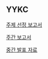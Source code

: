 ## YYKC

[주제 선정 보고서](https://github.com/capstone-YYKC/docs/blob/main/%EA%B3%84%ED%9A%8D%EC%84%9C/%5B%EC%9C%A0%EC%9C%A0%EA%B9%80%EC%B5%9C%5D-%EC%A3%BC%EC%A0%9C%EC%84%A0%EC%A0%95%EB%B3%B4%EA%B3%A0%EC%84%9C.pdf)

[주간 보고서](https://github.com/capstone-YYKC/docs/tree/main/%EC%A3%BC%EA%B0%84%EB%B3%B4%EA%B3%A0%EC%84%9C)

[중간 발표 자료](https://github.com/capstone-YYKC/docs/tree/main/%EC%A4%91%EA%B0%84%EB%B0%9C%ED%91%9C)


<!--

**Here are some ideas to get you started:**

🙋‍♀️ A short introduction - what is your organization all about?
🌈 Contribution guidelines - how can the community get involved?
👩‍💻 Useful resources - where can the community find your docs? Is there anything else the community should know?
🍿 Fun facts - what does your team eat for breakfast?
🧙 Remember, you can do mighty things with the power of [Markdown](https://docs.github.com/github/writing-on-github/getting-started-with-writing-and-formatting-on-github/basic-writing-and-formatting-syntax)
-->
